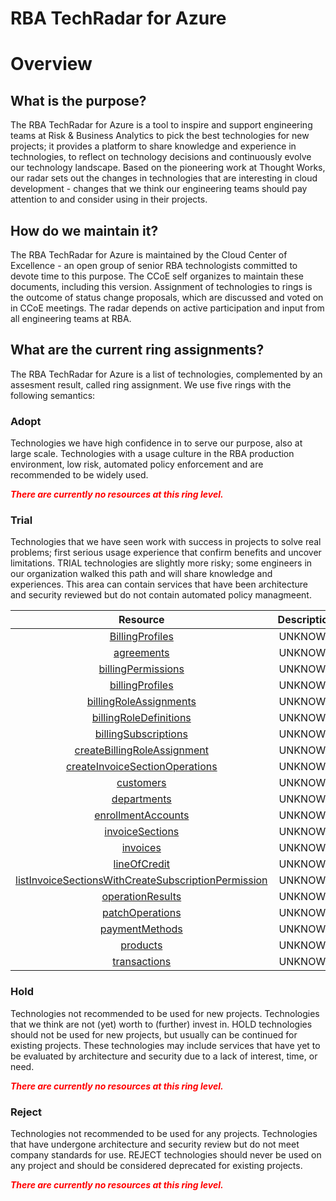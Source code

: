 
RBA TechRadar for Azure
=======================

# Overview

## What is the purpose?


The RBA TechRadar for Azure is a tool to inspire and support engineering teams at Risk & Business Analytics to pick the best technologies for new projects; it provides a platform to share knowledge and experience in technologies, to reflect on technology decisions and continuously evolve our technology landscape.  Based on the pioneering work at Thought Works, our radar sets out the changes in technologies that are interesting in cloud development - changes that we think our engineering teams should pay attention to and consider using in their projects.
## How do we maintain it?


The RBA TechRadar for Azure is maintained by the Cloud Center of Excellence - an open group of senior RBA technologists committed to devote time to this purpose.  The CCoE self organizes to maintain these documents, including this version.  Assignment of technologies to rings is the outcome of status change proposals, which are discussed and voted on in CCoE meetings.  The radar depends on active participation and input from all engineering teams at RBA.
## What are the current ring assignments?


The RBA TechRadar for Azure is a list of technologies, complemented by an assesment result, called ring assignment.  We use five rings with the following semantics:
### Adopt


Technologies we have high confidence in to serve our purpose, also at large scale.  Technologies with a usage culture in the RBA production environment, low risk, automated policy enforcement and are recommended to be widely used.  
  
***<font color="red"> There are currently no resources at this ring level. </font>***
### Trial


Technologies that we have seen work with success in projects to solve real problems;  first serious usage experience that confirm benefits and uncover limitations.  TRIAL technologies are slightly more risky; some engineers in our organization walked this path and will share knowledge and experiences.  This area can contain services that have been architecture and security reviewed but do not contain automated policy managmeent.  

|Resource|Description|Path|Status|
| :---: | :---: | :---: | :---: |
|[BillingProfiles](https://github.com/openrba/python-azure-techradar/tree/master/Microsoft.Compute/billingAccounts/BillingProfiles)|UNKNOWN|Microsoft.Compute/billingAccounts/BillingProfiles|TRIAL|
|[agreements](https://github.com/openrba/python-azure-techradar/tree/master/Microsoft.Compute/billingAccounts/agreements)|UNKNOWN|Microsoft.Compute/billingAccounts/agreements|TRIAL|
|[billingPermissions](https://github.com/openrba/python-azure-techradar/tree/master/Microsoft.Compute/billingAccounts/billingPermissions)|UNKNOWN|Microsoft.Compute/billingAccounts/billingPermissions|TRIAL|
|[billingProfiles](https://github.com/openrba/python-azure-techradar/tree/master/Microsoft.Compute/billingAccounts/billingProfiles)|UNKNOWN|Microsoft.Compute/billingAccounts/billingProfiles|TRIAL|
|[billingRoleAssignments](https://github.com/openrba/python-azure-techradar/tree/master/Microsoft.Compute/billingAccounts/billingRoleAssignments)|UNKNOWN|Microsoft.Compute/billingAccounts/billingRoleAssignments|TRIAL|
|[billingRoleDefinitions](https://github.com/openrba/python-azure-techradar/tree/master/Microsoft.Compute/billingAccounts/billingRoleDefinitions)|UNKNOWN|Microsoft.Compute/billingAccounts/billingRoleDefinitions|TRIAL|
|[billingSubscriptions](https://github.com/openrba/python-azure-techradar/tree/master/Microsoft.Compute/billingAccounts/billingSubscriptions)|UNKNOWN|Microsoft.Compute/billingAccounts/billingSubscriptions|TRIAL|
|[createBillingRoleAssignment](https://github.com/openrba/python-azure-techradar/tree/master/Microsoft.Compute/billingAccounts/createBillingRoleAssignment)|UNKNOWN|Microsoft.Compute/billingAccounts/createBillingRoleAssignment|TRIAL|
|[createInvoiceSectionOperations](https://github.com/openrba/python-azure-techradar/tree/master/Microsoft.Compute/billingAccounts/createInvoiceSectionOperations)|UNKNOWN|Microsoft.Compute/billingAccounts/createInvoiceSectionOperations|TRIAL|
|[customers](https://github.com/openrba/python-azure-techradar/tree/master/Microsoft.Compute/billingAccounts/customers)|UNKNOWN|Microsoft.Compute/billingAccounts/customers|TRIAL|
|[departments](https://github.com/openrba/python-azure-techradar/tree/master/Microsoft.Compute/billingAccounts/departments)|UNKNOWN|Microsoft.Compute/billingAccounts/departments|TRIAL|
|[enrollmentAccounts](https://github.com/openrba/python-azure-techradar/tree/master/Microsoft.Compute/billingAccounts/enrollmentAccounts)|UNKNOWN|Microsoft.Compute/billingAccounts/enrollmentAccounts|TRIAL|
|[invoiceSections](https://github.com/openrba/python-azure-techradar/tree/master/Microsoft.Compute/billingAccounts/invoiceSections)|UNKNOWN|Microsoft.Compute/billingAccounts/invoiceSections|TRIAL|
|[invoices](https://github.com/openrba/python-azure-techradar/tree/master/Microsoft.Compute/billingAccounts/invoices)|UNKNOWN|Microsoft.Compute/billingAccounts/invoices|TRIAL|
|[lineOfCredit](https://github.com/openrba/python-azure-techradar/tree/master/Microsoft.Compute/billingAccounts/lineOfCredit)|UNKNOWN|Microsoft.Compute/billingAccounts/lineOfCredit|TRIAL|
|[listInvoiceSectionsWithCreateSubscriptionPermission](https://github.com/openrba/python-azure-techradar/tree/master/Microsoft.Compute/billingAccounts/listInvoiceSectionsWithCreateSubscriptionPermission)|UNKNOWN|Microsoft.Compute/billingAccounts/listInvoiceSectionsWithCreateSubscriptionPermission|TRIAL|
|[operationResults](https://github.com/openrba/python-azure-techradar/tree/master/Microsoft.Compute/billingAccounts/operationResults)|UNKNOWN|Microsoft.Compute/billingAccounts/operationResults|TRIAL|
|[patchOperations](https://github.com/openrba/python-azure-techradar/tree/master/Microsoft.Compute/billingAccounts/patchOperations)|UNKNOWN|Microsoft.Compute/billingAccounts/patchOperations|TRIAL|
|[paymentMethods](https://github.com/openrba/python-azure-techradar/tree/master/Microsoft.Compute/billingAccounts/paymentMethods)|UNKNOWN|Microsoft.Compute/billingAccounts/paymentMethods|TRIAL|
|[products](https://github.com/openrba/python-azure-techradar/tree/master/Microsoft.Compute/billingAccounts/products)|UNKNOWN|Microsoft.Compute/billingAccounts/products|TRIAL|
|[transactions](https://github.com/openrba/python-azure-techradar/tree/master/Microsoft.Compute/billingAccounts/transactions)|UNKNOWN|Microsoft.Compute/billingAccounts/transactions|TRIAL|

### Hold


Technologies not recommended to be used for new projects. Technologies that we think are not (yet) worth to (further) invest in.  HOLD technologies should not be used for new projects, but usually can be continued for existing projects.  These technologies may include services that have yet to be evaluated by architecture and security due to a lack of interest, time, or need.  
  
***<font color="red"> There are currently no resources at this ring level. </font>***
### Reject


Technologies not recommended to be used for any projects. Technologies that have undergone architecture and security review but do not meet company standards for use.  REJECT technologies should never be used on any project and should be considered deprecated for existing projects.  
  
***<font color="red"> There are currently no resources at this ring level. </font>***